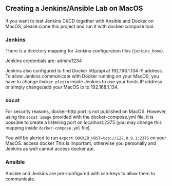 ## Creating a Jenkins/Ansible Lab on MacOS
If you want to test Jenkins CI/CD together with Ansible and Docker on MacOS, please clone this project and run it with docker-compose tool.

### Jenkins
There is a directory mapping for Jenkins configuration files (`jenkins_home`).

Jenkins credentials are: admin/1234

Jenkins also configured to find Docker http/api at 192.168.1.134 IP address. To allow Jenkins communicate with Docker running on your MacOS, you have to change `Docker plugin` inside Jenkins to use your hosts IP address or simply change/add your MacOS ip to 192.168.1.134.

### socat
For security reasons, docker-http port is not published on MacOS. However, using the `socat image` provided with the docker-compose.yml file, it is possible to create a listening port on localhost:2375 (you may change this mapping inside `docker-compose.yml` file).

You will be alerted to run `export DOCKER_HOST=tcp://127.0.0.1:2375` on your MacOS. access docker This is important, otherwise you personally and Jenkins as well cannot access docker api.

### Ansible
Ansible and Jenkins are pre-configured with ssh-keys to allow them to communicate.
